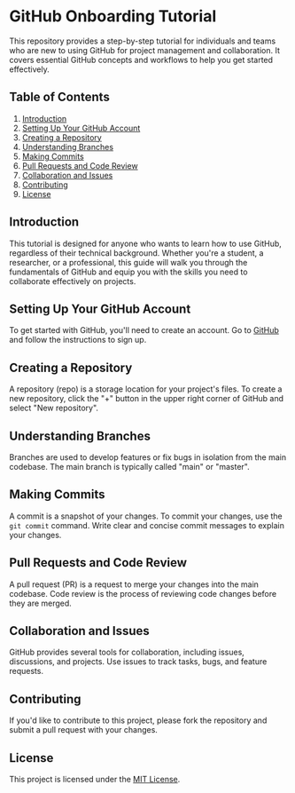 # GitHub Onboarding Tutorial

This repository provides a step-by-step tutorial for individuals and teams who are new to using GitHub for project management and collaboration.  It covers essential GitHub concepts and workflows to help you get started effectively.

## Table of Contents

1.  [Introduction](#introduction)
2.  [Setting Up Your GitHub Account](#setting-up-your-github-account)
3.  [Creating a Repository](#creating-a-repository)
4.  [Understanding Branches](#understanding-branches)
5.  [Making Commits](#making-commits)
6.  [Pull Requests and Code Review](#pull-requests-and-code-review)
7.  [Collaboration and Issues](#collaboration-and-issues)
8.  [Contributing](#contributing)
9.  [License](#license)

## Introduction

[//]: # (Add a more detailed introduction here. Explain the target audience and the goals of the tutorial.)
This tutorial is designed for anyone who wants to learn how to use GitHub, regardless of their technical background. Whether you're a student, a researcher, or a professional, this guide will walk you through the fundamentals of GitHub and equip you with the skills you need to collaborate effectively on projects.

## Setting Up Your GitHub Account

[//]: # (Explain how to create a GitHub account.)
To get started with GitHub, you'll need to create an account. Go to [GitHub](https://github.com/) and follow the instructions to sign up.

## Creating a Repository

[//]: # (Explain how to create a new repository.)
A repository (repo) is a storage location for your project's files. To create a new repository, click the "+" button in the upper right corner of GitHub and select "New repository".

## Understanding Branches

[//]: # (Explain what branches are and why they are used.)
Branches are used to develop features or fix bugs in isolation from the main codebase. The main branch is typically called "main" or "master".

## Making Commits

[//]: # (Explain how to make commits and write good commit messages.)
A commit is a snapshot of your changes. To commit your changes, use the `git commit` command. Write clear and concise commit messages to explain your changes.

## Pull Requests and Code Review

[//]: # (Explain how to create pull requests and review code.)
A pull request (PR) is a request to merge your changes into the main codebase. Code review is the process of reviewing code changes before they are merged.

## Collaboration and Issues

[//]: # (Explain how to collaborate on GitHub and use issues to track tasks.)
GitHub provides several tools for collaboration, including issues, discussions, and projects. Use issues to track tasks, bugs, and feature requests.

## Contributing

[//]: # (Explain how others can contribute to your project.)
If you'd like to contribute to this project, please fork the repository and submit a pull request with your changes.

## License

[//]: # (Add a license to your project.)
This project is licensed under the [MIT License](https://opensource.org/licenses/MIT).
